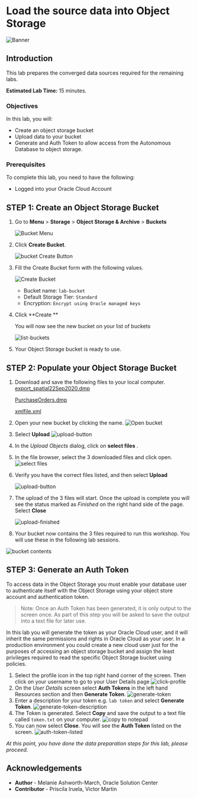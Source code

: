 # Load the source data into Object Storage

![Banner](images/banner.png)

## Introduction

This lab prepares the converged data sources required for the remaining labs.



**Estimated Lab Time:** 15 minutes.

### Objectives

In this lab, you will:

-   Create an object storage bucket
-   Upload data to your bucket
-   Generate and Auth Token to allow access from the Autonomous Database to object storage.

### Prerequisites

To complete this lab, you need to have the following:

- Logged into your Oracle Cloud Account

## **STEP 1**: Create an Object Storage Bucket

1. Go to **Menu** > **Storage** > **Object Storage & Archive** > **Buckets**

   ![Bucket Menu](../common-images/object-storage-01.png)

2. Click **Create Bucket**.

   ![bucket Create Button](images/create-bucket-01.png)

3. Fill the Create Bucket form with the following values.

   ![Create Bucket](images/create-bucket-02.png)

      - Bucket name: `lab-bucket`
      - Default Storage Tier: `Standard`
      - Encryption: `Encrypt using Oracle managed keys`

        

6. Click **Create **

   You will now see the new bucket on your list of buckets

   ![list-buckets](images/create-bucket-03.png)

5. Your Object Storage bucket is ready to use.

## STEP 2: Populate your Object Storage Bucket

1. Download and save the following files to your local computer. 
   [export_spatial22Sep2020.dmp](files/export_spatial22Sep202.dmp) 

   [PurchaseOrders.dmp](files/PurchaseOrders.dmp)

   [xmlfile.xml](files/xmlfile.xml)

2. Open your new bucket by clicking the name.
   ![Open bucket](images/upload-bucket-01.png)

3. Select **Upload**
   ![upload-button](images/upload-bucket-02.png)

   

4. In the *Upload Objects* dialog, click on **select files** .

5. In the file browser, select the 3 downloaded files and click open.
   ![select files](images/upload-bucket-03.png)

6. Verify you have the correct files listed, and then select **Upload**

   ![upload-button](images/upload-bucket-04.png)
   
7. The upload of the 3 files will start. Once the upload is complete you will see the status marked as *Finished* on the right hand side of the page. Select **Close**

   ![upload-finished](images/upload-bucket-05.png)

8. Your bucket now contains the 3 files required to run this workshop. You will use these in the following lab sessions.

![bucket contents](images/upload-bucket-06.png)

## STEP 3: Generate an Auth Token

To access data in the Object Storage you must enable your database user to authenticate itself with the Object Storage using your object store account and authentication token. 

> Note: Once an Auth Token has been generated, it is only output to the screen once. As part of this step you will be asked to save the output into a text file for later use.

In this lab you will generate the token as your Oracle Cloud user, and it will inherit the same permissions and rights in Oracle Cloud as your user. In a production environment  you could create a new cloud user just for the purposes of accessing an object storage bucket and assign the least privileges required to read the specific Object Storage bucket using policies.

1. Select the profile icon in the top right hand corner of the screen.  Then click on your username to go to your User Details page
   ![click-profile](images/auth-token-01.png)
2. On the *User Details* screen select **Auth Tokens** in the left hand Resources section and then **Generate Token**.
   ![generate-token](images/auth-token-02.png)
3. Enter a description for your token e.g. `lab token` and select **Generate Token**.
   ![generate-token-description](images/auth-token-03.png)
4. The Token is generated. Select **Copy** and save the output to a text file called `token.txt` on your computer.
   ![copy to notepad](images/auth-token-04.png)
5. You can now select **Close**. You will see the **Auth Token** listed on the screen.
   ![auth-token-listed](images/auth-token-05.png)


_At this point, you have done the data preparation steps for this lab, please proceed._

## **Acknowledgements**

- **Author** - Melanie Ashworth-March, Oracle Solution Center
- **Contributor** - Priscila Iruela, Victor Martin